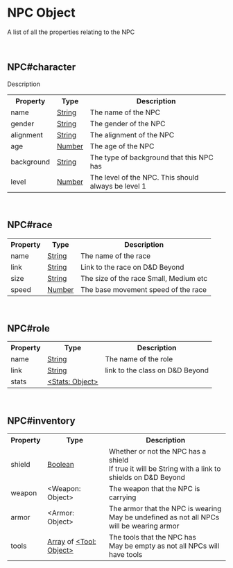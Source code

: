 <script>const page = "class";</script>
<h1 class="center title"><b>NPC Object</b></h1>
<p class="center">A list of all the properties relating to the NPC</p>
<br>
<h2><b>NPC#character</b></h2>
<div class="embed">
	<p>Description</p>
	<table>
		<tr>
			<th>Property</th>
			<th>Type</th>
			<th>Description</th>
		</tr><tr>
			<td>name</td>
			<td><a href="https://developer.mozilla.org/en-US/docs/Web/JavaScript/Reference/Global_Objects/String">String</a></td>
			<td>The name of the NPC</td>
		</tr><tr>
			<td>gender</td>
			<td><a href="https://developer.mozilla.org/en-US/docs/Web/JavaScript/Reference/Global_Objects/String">String</a></td>
			<td>The gender of the NPC</td>
		</tr><tr>
			<td>alignment</td>
			<td><a href="https://developer.mozilla.org/en-US/docs/Web/JavaScript/Reference/Global_Objects/String">String</a></td>
			<td>The alignment of the NPC</td>
		</tr><tr>
			<td>age</td>
			<td><a href="https://developer.mozilla.org/en-US/docs/Web/JavaScript/Reference/Global_Objects/Number">Number</a></td>
			<td>The age of the NPC</td>
		</tr><tr>
			<td>background</td>
			<td><a href="https://developer.mozilla.org/en-US/docs/Web/JavaScript/Reference/Global_Objects/String">String</a></td>
			<td>The type of background that this NPC has</td>
		</tr><tr>
			<td>level</td>
			<td><a href="https://developer.mozilla.org/en-US/docs/Web/JavaScript/Reference/Global_Objects/Number">Number</a></td>
			<td>The level of the NPC. This should always be level 1</td>
		</tr>
	</table>
</div><br>

<h2><b>NPC#race</b></h2>
<div class="embed">
	<table>
		<tr>
			<th>Property</th>
			<th>Type</th>
			<th>Description</th>
		</tr><tr>
			<td>name</td>
			<td><a href="https://developer.mozilla.org/en-US/docs/Web/JavaScript/Reference/Global_Objects/String">String</a></td>
			<td>The name of the race</td>
		</tr><tr>
			<td>link</td>
			<td><a href="https://developer.mozilla.org/en-US/docs/Web/JavaScript/Reference/Global_Objects/String">String</a></td>
			<td>Link to the race on D&D Beyond</td>
		</tr><tr>
			<td>size</td>
			<td><a href="https://developer.mozilla.org/en-US/docs/Web/JavaScript/Reference/Global_Objects/String">String</a></td>
			<td>The size of the race Small, Medium etc</td>
		</tr><tr>
			<td>speed</td>
			<td><a href="https://developer.mozilla.org/en-US/docs/Web/JavaScript/Reference/Global_Objects/Number">Number</a></td>
			<td>The base movement speed of the race</td>
		</tr>
	</table>
</div><br>

<h2><b>NPC#role</b></h2>
<div class="embed">
	<table>
		<tr>
			<th>Property</th>
			<th>Type</th>
			<th>Description</th>
		</tr><tr>
			<td>name</td>
			<td><a href="https://developer.mozilla.org/en-US/docs/Web/JavaScript/Reference/Global_Objects/String">String</a></td>
			<td>The name of the role</td>
		</tr><tr>
			<td>link</td>
			<td><a href="https://developer.mozilla.org/en-US/docs/Web/JavaScript/Reference/Global_Objects/String">String</a></td>
			<td>link to the class on D&D Beyond</td>
		</tr><tr>
			<td>stats</td>
			<td><a href="{{ site.baseurl }}/object-types#stats">&lt;Stats: Object&gt;</a></td>
			<td></td>
		</tr>
	</table>
</div><br>

<h2><b>NPC#inventory</b></h2>
<div class="embed">
	<table>
		<tr>
			<th>Property</th>
			<th>Type</th>
			<th>Description</th>
		</tr><tr>
			<td>shield</td>
			<td><a href="https://developer.mozilla.org/en-US/docs/Web/JavaScript/Reference/Global_Objects/Boolean">Boolean</a></td>
			<td>Whether or not the NPC has a shield<br>
			If true it will be String with a link to shields on D&D Beyond</td>
		</tr><tr>
			<td>weapon</td>
			<td>&lt;Weapon: Object&gt;</td>
			<td>The weapon that the NPC is carrying</td>
		</tr><tr>
			<td>armor</td>
			<td>&lt;Armor: Object&gt;</td>
			<td>The armor that the NPC is wearing<br>
			May be undefined as not all NPCs will be wearing armor</td>
		</tr><tr>
			<td>tools</td>
			<td><a href="https://developer.mozilla.org/en-US/docs/Web/JavaScript/Reference/Global_Objects/Array">Array</a> of <a href="{{ site.baseurl }}/object-types#tool">&lt;Tool: Object&gt;</a></td>
			<td>The tools that the NPC has<br>
				May be empty as not all NPCs will have tools</td>
		</tr>
	</table>
</div>
